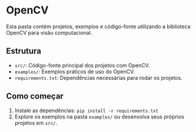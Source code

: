 # OpenCV

Esta pasta contém projetos, exemplos e código-fonte utilizando a biblioteca OpenCV para visão computacional.

## Estrutura
- `src/`: Código-fonte principal dos projetos com OpenCV.
- `examples/`: Exemplos práticos de uso do OpenCV.
- `requirements.txt`: Dependências necessárias para rodar os projetos.

## Como começar
1. Instale as dependências: `pip install -r requirements.txt`
2. Explore os exemplos na pasta `examples/` ou desenvolva seus próprios projetos em `src/`. 